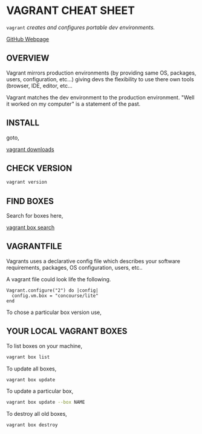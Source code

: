 # VAGRANT CHEAT SHEET

`vagrant` _creates and configures portable dev environments._

[GitHub Webpage](https://jeffdecola.github.io/my-cheat-sheets/)

## OVERVIEW

Vagrant mirrors production environments (by providing same OS,
packages, users, configuration, etc...) giving devs the
flexibility to use there own tools (browser, IDE, editor, etc...

Vagrant matches the dev environment to the production environment.
"Well it worked on my computer" is a statement of the past.

## INSTALL

goto,

[vagrant downloads](https://www.vagrantup.com/downloads.html)

## CHECK VERSION

```bash
vagrant version
```

## FIND BOXES

Search for boxes here,

[vagrant box search](https://app.vagrantup.com/boxes/search)

## VAGRANTFILE

Vagrants uses a declarative config file which describes your
software requirements, packages, OS configuration, users, etc..

A vagrant file could look life the following.

```code
Vagrant.configure("2") do |config|
  config.vm.box = "concourse/lite"
end
```

To chose a particular box version use,


## YOUR LOCAL VAGRANT BOXES

To list boxes on your machine,

```bash
vagrant box list
```

To update all boxes,

```bash
vagrant box update
```

To update a particular box,

```bash
vagrant box update --box NAME
```

To destroy all old boxes,

```bash
vagrant box destroy
```


